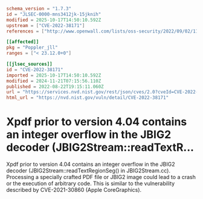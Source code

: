 ```toml
schema_version = "1.7.3"
id = "JLSEC-0000-mns3412jk-15jknih"
modified = 2025-10-17T14:50:10.592Z
upstream = ["CVE-2022-38171"]
references = ["http://www.openwall.com/lists/oss-security/2022/09/02/11", "http://www.xpdfreader.com/security-fixes.html", "https://dl.xpdfreader.com/xpdf-4.04.tar.gz", "https://github.com/jeffssh/CVE-2021-30860", "https://github.com/zmanion/Vulnerabilities/blob/main/CVE-2022-38171.md", "https://googleprojectzero.blogspot.com/2021/12/a-deep-dive-into-nso-zero-click.html", "https://www.cve.org/CVERecord?id=CVE-2021-30860", "http://www.openwall.com/lists/oss-security/2022/09/02/11", "http://www.xpdfreader.com/security-fixes.html", "https://dl.xpdfreader.com/xpdf-4.04.tar.gz", "https://github.com/jeffssh/CVE-2021-30860", "https://github.com/zmanion/Vulnerabilities/blob/main/CVE-2022-38171.md", "https://googleprojectzero.blogspot.com/2021/12/a-deep-dive-into-nso-zero-click.html", "https://www.cve.org/CVERecord?id=CVE-2021-30860"]

[[affected]]
pkg = "Poppler_jll"
ranges = ["< 23.12.0+0"]

[[jlsec_sources]]
id = "CVE-2022-38171"
imported = 2025-10-17T14:50:10.592Z
modified = 2024-11-21T07:15:56.110Z
published = 2022-08-22T19:15:11.060Z
url = "https://services.nvd.nist.gov/rest/json/cves/2.0?cveId=CVE-2022-38171"
html_url = "https://nvd.nist.gov/vuln/detail/CVE-2022-38171"
```

# Xpdf prior to version 4.04 contains an integer overflow in the JBIG2 decoder (JBIG2Stream::readTextR...

Xpdf prior to version 4.04 contains an integer overflow in the JBIG2 decoder (JBIG2Stream::readTextRegionSeg() in JBIG2Stream.cc). Processing a specially crafted PDF file or JBIG2 image could lead to a crash or the execution of arbitrary code. This is similar to the vulnerability described by CVE-2021-30860 (Apple CoreGraphics).

